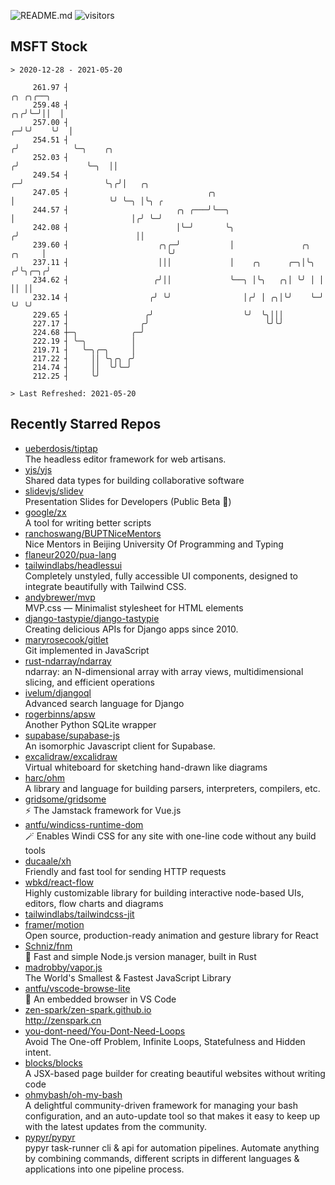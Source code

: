 ![README.md](https://github.com/Gerhut/Gerhut/workflows/README.md/badge.svg)
![visitors](https://visitors.vercel.app/Gerhut/Gerhut?token=8cf69d1f6813d272ef062726b6070c9be4ff72038cfe5a7ded7384a8da65d866)

## MSFT Stock

```
> 2020-12-28 - 2021-05-20

     261.97 ┤                                                                          ╭╮ ╭╮╭──╮                 
     259.48 ┤                                                                       ╭╮╭╯╰─╯││  │                 
     257.00 ┤                                                                     ╭─╯╰╯    ╰╯  │                 
     254.51 ┤                                                                    ╭╯            ╰─╮    ╭╮         
     252.03 ┤                                                                   ╭╯               ╰─╮  ││         
     249.54 ┤                                                                 ╭─╯                  ╰╮╭╯│   ╭╮    
     247.05 ┤                               ╭╮                                │                     ╰╯ ╰─╮ │╰╮ ╭ 
     244.57 ┤                        ╭╮ ╭───╯╰──╮                             │                          │╭╯ ╰─╯ 
     242.08 ┤                        │╰─╯       ╰╮                           ╭╯                          ││      
     239.60 ┤                    ╭╮╭─╯           │               ╭╮   ╭╮     │                           ╰╯      
     237.11 ┤                    │││             │    ╭╮      ╭─╮│╰╮ ╭╯╰╮╭─╮╭╯                                   
     234.62 ┤                   ╭╯││             ╰──╮ │╰╮   ╭╮│ ╰╯ │ │  ││ ││                                    
     232.14 ┤                  ╭╯ ╰╯                │╭╯ │ ╭╮│╰╯    ╰─╯  ╰╯ ╰╯                                    
     229.65 ┤                 ╭╯                    ╰╯  ╰╮│││                                                    
     227.17 ┤                ╭╯                          ╰╯╰╯                                                    
     224.68 ┼─╮            ╭─╯                                                                                   
     222.19 ┤ ╰─╮          │                                                                                     
     219.71 ┤   ╰─╮╭─╮     │                                                                                     
     217.22 ┤     ││ ╰╮╭╮ ╭╯                                                                                     
     214.74 ┤     ││  ╰╯╰─╯                                                                                      
     212.25 ┤     ╰╯                                                                                             

> Last Refreshed: 2021-05-20
```

## Recently Starred Repos

- [ueberdosis/tiptap](https://github.com/ueberdosis/tiptap)  
  The headless editor framework for web artisans.
- [yjs/yjs](https://github.com/yjs/yjs)  
  Shared data types for building collaborative software
- [slidevjs/slidev](https://github.com/slidevjs/slidev)  
  Presentation Slides for Developers (Public Beta 🎉)
- [google/zx](https://github.com/google/zx)  
  A tool for writing better scripts
- [ranchoswang/BUPTNiceMentors](https://github.com/ranchoswang/BUPTNiceMentors)  
  Nice Mentors in Beijing University Of Programming and Typing 
- [flaneur2020/pua-lang](https://github.com/flaneur2020/pua-lang)  
- [tailwindlabs/headlessui](https://github.com/tailwindlabs/headlessui)  
  Completely unstyled, fully accessible UI components, designed to integrate beautifully with Tailwind CSS.
- [andybrewer/mvp](https://github.com/andybrewer/mvp)  
  MVP.css — Minimalist stylesheet for HTML elements
- [django-tastypie/django-tastypie](https://github.com/django-tastypie/django-tastypie)  
  Creating delicious APIs for Django apps since 2010.
- [maryrosecook/gitlet](https://github.com/maryrosecook/gitlet)  
  Git implemented in JavaScript
- [rust-ndarray/ndarray](https://github.com/rust-ndarray/ndarray)  
  ndarray: an N-dimensional array with array views, multidimensional slicing, and efficient operations
- [ivelum/djangoql](https://github.com/ivelum/djangoql)  
  Advanced search language for Django
- [rogerbinns/apsw](https://github.com/rogerbinns/apsw)  
  Another Python SQLite wrapper
- [supabase/supabase-js](https://github.com/supabase/supabase-js)  
  An isomorphic Javascript client for Supabase.
- [excalidraw/excalidraw](https://github.com/excalidraw/excalidraw)  
  Virtual whiteboard for sketching hand-drawn like diagrams
- [harc/ohm](https://github.com/harc/ohm)  
  A library and language for building parsers, interpreters, compilers, etc.
- [gridsome/gridsome](https://github.com/gridsome/gridsome)  
  ⚡️ The Jamstack framework for Vue.js
- [antfu/windicss-runtime-dom](https://github.com/antfu/windicss-runtime-dom)  
  🪄 Enables Windi CSS for any site with one-line code without any build tools 
- [ducaale/xh](https://github.com/ducaale/xh)  
  Friendly and fast tool for sending HTTP requests
- [wbkd/react-flow](https://github.com/wbkd/react-flow)  
  Highly customizable library for building interactive node-based UIs, editors, flow charts and diagrams 
- [tailwindlabs/tailwindcss-jit](https://github.com/tailwindlabs/tailwindcss-jit)  
- [framer/motion](https://github.com/framer/motion)  
  Open source, production-ready animation and gesture library for React
- [Schniz/fnm](https://github.com/Schniz/fnm)  
  🚀 Fast and simple Node.js version manager, built in Rust
- [madrobby/vapor.js](https://github.com/madrobby/vapor.js)  
  The World's Smallest & Fastest JavaScript Library
- [antfu/vscode-browse-lite](https://github.com/antfu/vscode-browse-lite)  
  🚀 An embedded browser in VS Code
- [zen-spark/zen-spark.github.io](https://github.com/zen-spark/zen-spark.github.io)  
  http://zenspark.cn
- [you-dont-need/You-Dont-Need-Loops](https://github.com/you-dont-need/You-Dont-Need-Loops)  
  Avoid The One-off Problem, Infinite Loops, Statefulness and Hidden intent.
- [blocks/blocks](https://github.com/blocks/blocks)  
  A JSX-based page builder for creating beautiful websites without writing code
- [ohmybash/oh-my-bash](https://github.com/ohmybash/oh-my-bash)  
  A delightful community-driven framework for managing your bash configuration, and an auto-update tool so that makes it easy to keep up with the latest updates from the community.
- [pypyr/pypyr](https://github.com/pypyr/pypyr)  
  pypyr task-runner cli & api for automation pipelines. Automate anything by combining commands, different scripts in different languages & applications into one pipeline process.
